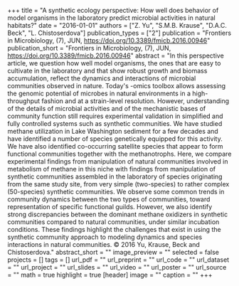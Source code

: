+++
title = "A synthetic ecology perspective: How well does behavior of model organisms in the laboratory predict microbial activities in natural habitats?"
date = "2016-01-01"
authors = ["Z. Yu", "S.M.B. Krause", "D.A.C. Beck", "L. Chistoserdova"]
publication_types = ["2"]
publication = "Frontiers in Microbiology, (7), JUN, https://doi.org/10.3389/fmicb.2016.00946"
publication_short = "Frontiers in Microbiology, (7), JUN, https://doi.org/10.3389/fmicb.2016.00946"
abstract = "In this perspective article, we question how well model organisms, the ones that are easy to cultivate in the laboratory and that show robust growth and biomass accumulation, reflect the dynamics and interactions of microbial communities observed in nature. Today's -omics toolbox allows assessing the genomic potential of microbes in natural environments in a high-throughput fashion and at a strain-level resolution. However, understanding of the details of microbial activities and of the mechanistic bases of community function still requires experimental validation in simplified and fully controlled systems such as synthetic communities. We have studied methane utilization in Lake Washington sediment for a few decades and have identified a number of species genetically equipped for this activity. We have also identified co-occurring satellite species that appear to form functional communities together with the methanotrophs. Here, we compare experimental findings from manipulation of natural communities involved in metabolism of methane in this niche with findings from manipulation of synthetic communities assembled in the laboratory of species originating from the same study site, from very simple (two-species) to rather complex (50-species) synthetic communities. We observe some common trends in community dynamics between the two types of communities, toward representation of specific functional guilds. However, we also identify strong discrepancies between the dominant methane oxidizers in synthetic communities compared to natural communities, under similar incubation conditions. These findings highlight the challenges that exist in using the synthetic community approach to modeling dynamics and species interactions in natural communities. © 2016 Yu, Krause, Beck and Chistoserdova."
abstract_short = ""
image_preview = ""
selected = false
projects = []
tags = []
url_pdf = ""
url_preprint = ""
url_code = ""
url_dataset = ""
url_project = ""
url_slides = ""
url_video = ""
url_poster = ""
url_source = ""
math = true
highlight = true
[header]
image = ""
caption = ""
+++
